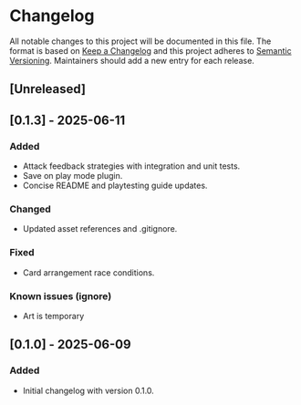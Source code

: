 # Changelog

All notable changes to this project will be documented in this file.
The format is based on [Keep a Changelog](https://keepachangelog.com/en/1.1.0/)
and this project adheres to [Semantic Versioning](https://semver.org/spec/v2.0.0.html).
Maintainers should add a new entry for each release.

## [Unreleased]

## [0.1.3] - 2025-06-11
### Added
- Attack feedback strategies with integration and unit tests.
- Save on play mode plugin.
- Concise README and playtesting guide updates.
### Changed
- Updated asset references and .gitignore.
### Fixed
- Card arrangement race conditions.

### Known issues (ignore)
- Art is temporary

## [0.1.0] - 2025-06-09
### Added
- Initial changelog with version 0.1.0.

